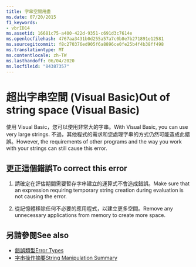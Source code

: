 ```yaml
---
title: 字串空間用盡
ms.date: 07/20/2015
f1_keywords:
- vbrID14
ms.assetid: 16681c75-a400-422d-9351-c691d3c7614e
ms.openlocfilehash: 4767aa3431b0d255a57a7c0b8e7b271891e12581
ms.sourcegitcommit: f8c270376ed905f6a8896ce0fe25b4f4b38ff498
ms.translationtype: MT
ms.contentlocale: zh-TW
ms.lasthandoff: 06/04/2020
ms.locfileid: "84387357"
---
```

# <a name="out-of-string-space-visual-basic"></a><span data-ttu-id="881b7-102">超出字串空間 (Visual Basic)</span><span class="sxs-lookup"><span data-stu-id="881b7-102">Out of string space (Visual Basic)</span></span>
<span data-ttu-id="881b7-103">使用 Visual Basic，您可以使用非常大的字串。</span><span class="sxs-lookup"><span data-stu-id="881b7-103">With Visual Basic, you can use very large strings.</span></span> <span data-ttu-id="881b7-104">不過，其他程式的需求和您處理字串的方式仍然可能造成此錯誤。</span><span class="sxs-lookup"><span data-stu-id="881b7-104">However, the requirements of other programs and the way you work with your strings can still cause this error.</span></span>  
  
## <a name="to-correct-this-error"></a><span data-ttu-id="881b7-105">更正這個錯誤</span><span class="sxs-lookup"><span data-stu-id="881b7-105">To correct this error</span></span>  
  
1. <span data-ttu-id="881b7-106">請確定在評估期間需要暫存字串建立的運算式不會造成錯誤。</span><span class="sxs-lookup"><span data-stu-id="881b7-106">Make sure that an expression requiring temporary string creation during evaluation is not causing the error.</span></span>  
  
2. <span data-ttu-id="881b7-107">從記憶體移除任何不必要的應用程式，以建立更多空間。</span><span class="sxs-lookup"><span data-stu-id="881b7-107">Remove any unnecessary applications from memory to create more space.</span></span>  
  
## <a name="see-also"></a><span data-ttu-id="881b7-108">另請參閱</span><span class="sxs-lookup"><span data-stu-id="881b7-108">See also</span></span>

- [<span data-ttu-id="881b7-109">錯誤類型</span><span class="sxs-lookup"><span data-stu-id="881b7-109">Error Types</span></span>](../../programming-guide/language-features/error-types.md)
- [<span data-ttu-id="881b7-110">字串操作摘要</span><span class="sxs-lookup"><span data-stu-id="881b7-110">String Manipulation Summary</span></span>](../keywords/string-manipulation-summary.md)
